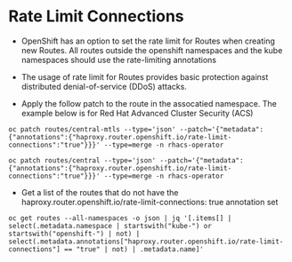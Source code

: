 # Rate Limit Connections

- OpenShift has an option to set the rate limit for Routes when creating new Routes. All routes outside the openshift namespaces and the kube namespaces should use the rate-limiting annotations
- The usage of rate limit for Routes provides basic protection against distributed denial-of-service (DDoS) attacks.

- Apply the follow patch to the route in the assocatied namespace.  The example below is for Red Hat Advanced Cluster Security (ACS)

```console
oc patch routes/central-mtls --type='json' --patch='{"metadata":{"annotations":{"haproxy.router.openshift.io/rate-limit-connections":"true"}}}' --type=merge -n rhacs-operator

oc patch routes/central --type='json' --patch='{"metadata":{"annotations":{"haproxy.router.openshift.io/rate-limit-connections":"true"}}}' --type=merge -n rhacs-operator
```

- Get a list of the routes that do not have the haproxy.router.openshift.io/rate-limit-connections: true annotation set

```console
oc get routes --all-namespaces -o json | jq '[.items[] | select(.metadata.namespace | startswith("kube-") or startswith("openshift-") | not) | select(.metadata.annotations["haproxy.router.openshift.io/rate-limit-connections"] == "true" | not) | .metadata.name]'
```
